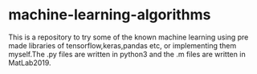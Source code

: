 # machine-learning-algorithms
This is a repository to try some of the known machine learning using pre made libraries of tensorflow,keras,pandas etc, or implementing them myself.The .py files are written in python3 and the .m files are written in MatLab2019.

